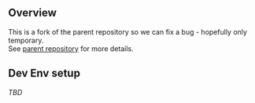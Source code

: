
## Overview
This is a fork of the parent repository so we can fix a bug - hopefully only temporary.  
See [parent repository](https://github.com/smoketurner/dropwizard-swagger) for more details.

## Dev Env setup
_TBD_         
